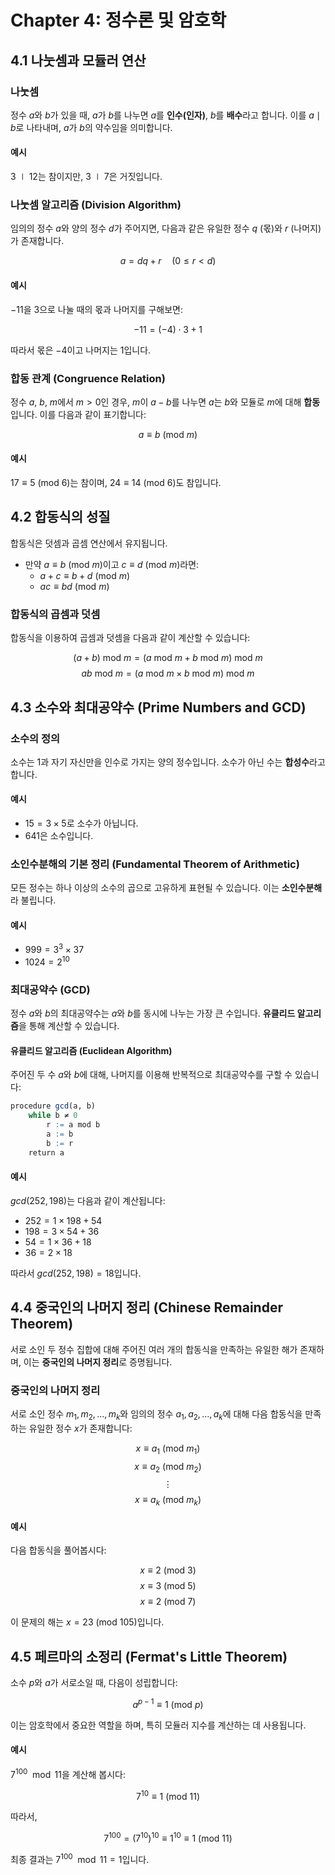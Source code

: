 # Chapter 4: 정수론 및 암호학

## 4.1 나눗셈과 모듈러 연산

### 나눗셈

정수 $a$와 $b$가 있을 때, $a$가 $b$를 나누면 $a$를 **인수(인자)**, $b$를 **배수**라고 합니다. 이를 $a \mid b$로 나타내며, $a$가 $b$의 약수임을 의미합니다.

#### 예시
$3 \mid 12$는 참이지만, $3 \mid 7$은 거짓입니다.

### 나눗셈 알고리즘 (Division Algorithm)

임의의 정수 $a$와 양의 정수 $d$가 주어지면, 다음과 같은 유일한 정수 $q$ (몫)와 $r$ (나머지)가 존재합니다.

$$ a = dq + r \quad (0 \leq r < d) $$

#### 예시
$-11$을 $3$으로 나눌 때의 몫과 나머지를 구해보면:

$$ -11 = (-4) \cdot 3 + 1 $$

따라서 몫은 $-4$이고 나머지는 $1$입니다.

### 합동 관계 (Congruence Relation)

정수 $a$, $b$, $m$에서 $m > 0$인 경우, $m$이 $a - b$를 나누면 $a$는 $b$와 모듈로 $m$에 대해 **합동**입니다. 이를 다음과 같이 표기합니다:

$$ a \equiv b \ (\text{mod} \ m) $$

#### 예시
$17 \equiv 5 \ (\text{mod} \ 6)$는 참이며, $24 \equiv 14 \ (\text{mod} \ 6)$도 참입니다.

## 4.2 합동식의 성질

합동식은 덧셈과 곱셈 연산에서 유지됩니다.

- 만약 $a \equiv b \ (\text{mod} \ m)$이고 $c \equiv d \ (\text{mod} \ m)$라면:
  - $a + c \equiv b + d \ (\text{mod} \ m)$
  - $ac \equiv bd \ (\text{mod} \ m)$

### 합동식의 곱셈과 덧셈

합동식을 이용하여 곱셈과 덧셈을 다음과 같이 계산할 수 있습니다:

$$ (a + b) \ \text{mod} \ m = (a \ \text{mod} \ m + b \ \text{mod} \ m) \ \text{mod} \ m $$
$$ ab \ \text{mod} \ m = (a \ \text{mod} \ m \times b \ \text{mod} \ m) \ \text{mod} \ m $$

## 4.3 소수와 최대공약수 (Prime Numbers and GCD)

### 소수의 정의

소수는 1과 자기 자신만을 인수로 가지는 양의 정수입니다. 소수가 아닌 수는 **합성수**라고 합니다.

#### 예시
- $15 = 3 \times 5$로 소수가 아닙니다.
- $641$은 소수입니다.

### 소인수분해의 기본 정리 (Fundamental Theorem of Arithmetic)

모든 정수는 하나 이상의 소수의 곱으로 고유하게 표현될 수 있습니다. 이는 **소인수분해**라 불립니다.

#### 예시
- $999 = 3^3 \times 37$
- $1024 = 2^{10}$

### 최대공약수 (GCD)

정수 $a$와 $b$의 최대공약수는 $a$와 $b$를 동시에 나누는 가장 큰 수입니다. **유클리드 알고리즘**을 통해 계산할 수 있습니다.

#### 유클리드 알고리즘 (Euclidean Algorithm)
주어진 두 수 $a$와 $b$에 대해, 나머지를 이용해 반복적으로 최대공약수를 구할 수 있습니다:

```r
procedure gcd(a, b)
    while b ≠ 0
        r := a mod b
        a := b
        b := r
    return a
```

#### 예시
$gcd(252, 198)$는 다음과 같이 계산됩니다:

- $252 = 1 \times 198 + 54$
- $198 = 3 \times 54 + 36$
- $54 = 1 \times 36 + 18$
- $36 = 2 \times 18$

따라서 $gcd(252, 198) = 18$입니다.

## 4.4 중국인의 나머지 정리 (Chinese Remainder Theorem)

서로 소인 두 정수 집합에 대해 주어진 여러 개의 합동식을 만족하는 유일한 해가 존재하며, 이는 **중국인의 나머지 정리**로 증명됩니다.

### 중국인의 나머지 정리
서로 소인 정수 $m_1, m_2, \dots, m_k$와 임의의 정수 $a_1, a_2, \dots, a_k$에 대해 다음 합동식을 만족하는 유일한 정수 $x$가 존재합니다:

$$ x \equiv a_1 \ (\text{mod} \ m_1) $$
$$ x \equiv a_2 \ (\text{mod} \ m_2) $$
$$ \vdots $$
$$ x \equiv a_k \ (\text{mod} \ m_k) $$

#### 예시
다음 합동식을 풀어봅시다:

$$ x \equiv 2 \ (\text{mod} \ 3) $$
$$ x \equiv 3 \ (\text{mod} \ 5) $$
$$ x \equiv 2 \ (\text{mod} \ 7) $$

이 문제의 해는 $x = 23 \ (\text{mod} \ 105)$입니다.

## 4.5 페르마의 소정리 (Fermat's Little Theorem)

소수 $p$와 $a$가 서로소일 때, 다음이 성립합니다:

$$ a^{p-1} \equiv 1 \ (\text{mod} \ p) $$

이는 암호학에서 중요한 역할을 하며, 특히 모듈러 지수를 계산하는 데 사용됩니다.

#### 예시
$7^{100} \mod 11$을 계산해 봅시다:

$$ 7^{10} \equiv 1 \ (\text{mod} \ 11) $$

따라서,

$$ 7^{100} = (7^{10})^{10} \equiv 1^{10} \equiv 1 \ (\text{mod} \ 11) $$

최종 결과는 $7^{100} \mod 11 = 1$입니다.
